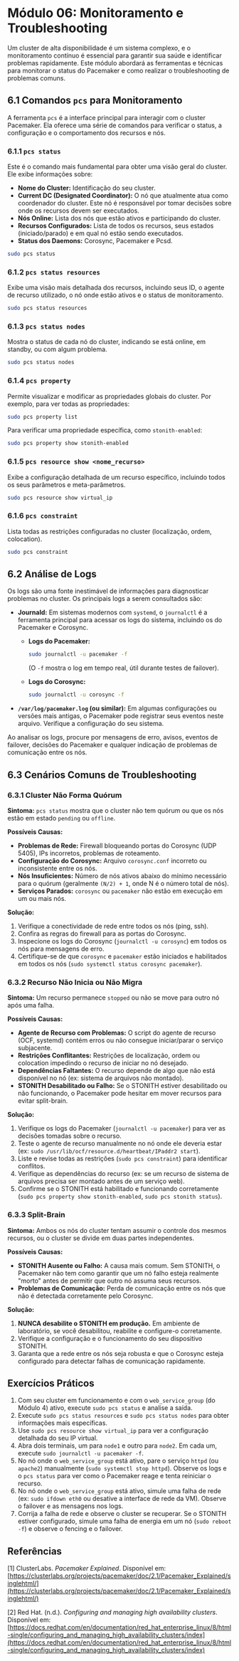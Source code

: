 # Módulo 06: Monitoramento e Troubleshooting

Um cluster de alta disponibilidade é um sistema complexo, e o monitoramento contínuo é essencial para garantir sua saúde e identificar problemas rapidamente. Este módulo abordará as ferramentas e técnicas para monitorar o status do Pacemaker e como realizar o troubleshooting de problemas comuns.

## 6.1 Comandos `pcs` para Monitoramento

A ferramenta `pcs` é a interface principal para interagir com o cluster Pacemaker. Ela oferece uma série de comandos para verificar o status, a configuração e o comportamento dos recursos e nós.

### 6.1.1 `pcs status`

Este é o comando mais fundamental para obter uma visão geral do cluster. Ele exibe informações sobre:

*   **Nome do Cluster:** Identificação do seu cluster.
*   **Current DC (Designated Coordinator):** O nó que atualmente atua como coordenador do cluster. Este nó é responsável por tomar decisões sobre onde os recursos devem ser executados.
*   **Nós Online:** Lista dos nós que estão ativos e participando do cluster.
*   **Recursos Configurados:** Lista de todos os recursos, seus estados (iniciado/parado) e em qual nó estão sendo executados.
*   **Status dos Daemons:** Corosync, Pacemaker e Pcsd.

```bash
sudo pcs status
```

### 6.1.2 `pcs status resources`

Exibe uma visão mais detalhada dos recursos, incluindo seus ID, o agente de recurso utilizado, o nó onde estão ativos e o status de monitoramento.

```bash
sudo pcs status resources
```

### 6.1.3 `pcs status nodes`

Mostra o status de cada nó do cluster, indicando se está online, em standby, ou com algum problema.

```bash
sudo pcs status nodes
```

### 6.1.4 `pcs property`

Permite visualizar e modificar as propriedades globais do cluster. Por exemplo, para ver todas as propriedades:

```bash
sudo pcs property list
```

Para verificar uma propriedade específica, como `stonith-enabled`:

```bash
sudo pcs property show stonith-enabled
```

### 6.1.5 `pcs resource show <nome_recurso>`

Exibe a configuração detalhada de um recurso específico, incluindo todos os seus parâmetros e meta-parâmetros.

```bash
sudo pcs resource show virtual_ip
```

### 6.1.6 `pcs constraint`

Lista todas as restrições configuradas no cluster (localização, ordem, colocation).

```bash
sudo pcs constraint
```

## 6.2 Análise de Logs

Os logs são uma fonte inestimável de informações para diagnosticar problemas no cluster. Os principais logs a serem consultados são:

*   **Journald:** Em sistemas modernos com `systemd`, o `journalctl` é a ferramenta principal para acessar os logs do sistema, incluindo os do Pacemaker e Corosync.

    *   **Logs do Pacemaker:**
        ```bash
        sudo journalctl -u pacemaker -f
        ```
        (O `-f` mostra o log em tempo real, útil durante testes de failover).

    *   **Logs do Corosync:**
        ```bash
        sudo journalctl -u corosync -f
        ```

*   **`/var/log/pacemaker.log` (ou similar):** Em algumas configurações ou versões mais antigas, o Pacemaker pode registrar seus eventos neste arquivo. Verifique a configuração do seu sistema.

Ao analisar os logs, procure por mensagens de erro, avisos, eventos de failover, decisões do Pacemaker e qualquer indicação de problemas de comunicação entre os nós.

## 6.3 Cenários Comuns de Troubleshooting

### 6.3.1 Cluster Não Forma Quórum

**Sintoma:** `pcs status` mostra que o cluster não tem quórum ou que os nós estão em estado `pending` ou `offline`.

**Possíveis Causas:**

*   **Problemas de Rede:** Firewall bloqueando portas do Corosync (UDP 5405), IPs incorretos, problemas de roteamento.
*   **Configuração do Corosync:** Arquivo `corosync.conf` incorreto ou inconsistente entre os nós.
*   **Nós Insuficientes:** Número de nós ativos abaixo do mínimo necessário para o quórum (geralmente `(N/2) + 1`, onde N é o número total de nós).
*   **Serviços Parados:** `corosync` ou `pacemaker` não estão em execução em um ou mais nós.

**Solução:**

1.  Verifique a conectividade de rede entre todos os nós (ping, ssh).
2.  Confira as regras do firewall para as portas do Corosync.
3.  Inspecione os logs do Corosync (`journalctl -u corosync`) em todos os nós para mensagens de erro.
4.  Certifique-se de que `corosync` e `pacemaker` estão iniciados e habilitados em todos os nós (`sudo systemctl status corosync pacemaker`).

### 6.3.2 Recurso Não Inicia ou Não Migra

**Sintoma:** Um recurso permanece `stopped` ou não se move para outro nó após uma falha.

**Possíveis Causas:**

*   **Agente de Recurso com Problemas:** O script do agente de recurso (OCF, systemd) contém erros ou não consegue iniciar/parar o serviço subjacente.
*   **Restrições Conflitantes:** Restrições de localização, ordem ou colocation impedindo o recurso de iniciar no nó desejado.
*   **Dependências Faltantes:** O recurso depende de algo que não está disponível no nó (ex: sistema de arquivos não montado).
*   **STONITH Desabilitado ou Falho:** Se o STONITH estiver desabilitado ou não funcionando, o Pacemaker pode hesitar em mover recursos para evitar split-brain.

**Solução:**

1.  Verifique os logs do Pacemaker (`journalctl -u pacemaker`) para ver as decisões tomadas sobre o recurso.
2.  Teste o agente de recurso manualmente no nó onde ele deveria estar (ex: `sudo /usr/lib/ocf/resource.d/heartbeat/IPaddr2 start`).
3.  Liste e revise todas as restrições (`sudo pcs constraint`) para identificar conflitos.
4.  Verifique as dependências do recurso (ex: se um recurso de sistema de arquivos precisa ser montado antes de um serviço web).
5.  Confirme se o STONITH está habilitado e funcionando corretamente (`sudo pcs property show stonith-enabled`, `sudo pcs stonith status`).

### 6.3.3 Split-Brain

**Sintoma:** Ambos os nós do cluster tentam assumir o controle dos mesmos recursos, ou o cluster se divide em duas partes independentes.

**Possíveis Causas:**

*   **STONITH Ausente ou Falho:** A causa mais comum. Sem STONITH, o Pacemaker não tem como garantir que um nó falho esteja realmente "morto" antes de permitir que outro nó assuma seus recursos.
*   **Problemas de Comunicação:** Perda de comunicação entre os nós que não é detectada corretamente pelo Corosync.

**Solução:**

1.  **NUNCA desabilite o STONITH em produção.** Em ambiente de laboratório, se você desabilitou, reabilite e configure-o corretamente.
2.  Verifique a configuração e o funcionamento do seu dispositivo STONITH.
3.  Garanta que a rede entre os nós seja robusta e que o Corosync esteja configurado para detectar falhas de comunicação rapidamente.

## Exercícios Práticos

1.  Com seu cluster em funcionamento e com o `web_service_group` (do Módulo 4) ativo, execute `sudo pcs status` e analise a saída.
2.  Execute `sudo pcs status resources` e `sudo pcs status nodes` para obter informações mais específicas.
3.  Use `sudo pcs resource show virtual_ip` para ver a configuração detalhada do seu IP virtual.
4.  Abra dois terminais, um para `node1` e outro para `node2`. Em cada um, execute `sudo journalctl -u pacemaker -f`.
5.  No nó onde o `web_service_group` está ativo, pare o serviço `httpd` (ou `apache2`) manualmente (`sudo systemctl stop httpd`). Observe os logs e o `pcs status` para ver como o Pacemaker reage e tenta reiniciar o recurso.
6.  No nó onde o `web_service_group` está ativo, simule uma falha de rede (ex: `sudo ifdown eth0` ou desative a interface de rede da VM). Observe o failover e as mensagens nos logs.
7.  Corrija a falha de rede e observe o cluster se recuperar. Se o STONITH estiver configurado, simule uma falha de energia em um nó (`sudo reboot -f`) e observe o fencing e o failover.

## Referências

[1] ClusterLabs. *Pacemaker Explained*. Disponível em: [https://clusterlabs.org/projects/pacemaker/doc/2.1/Pacemaker_Explained/singlehtml/](https://clusterlabs.org/projects/pacemaker/doc/2.1/Pacemaker_Explained/singlehtml/)

[2] Red Hat. (n.d.). *Configuring and managing high availability clusters*. Disponível em: [https://docs.redhat.com/en/documentation/red_hat_enterprise_linux/8/html-single/configuring_and_managing_high_availability_clusters/index](https://docs.redhat.com/en/documentation/red_hat_enterprise_linux/8/html-single/configuring_and_managing_high_availability_clusters/index)

